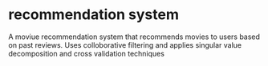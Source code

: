 # recommendation system
 A moviue recommendation system that recommends movies to users based on past reviews. Uses colloborative filtering and applies singular value decomposition and cross validation techniques
